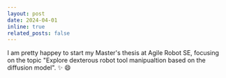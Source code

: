 ```yaml
---
layout: post
date: 2024-04-01
inline: true
related_posts: false
---
```


I am pretty happey to start my Master's thesis at Agile Robot SE, focusing on the topic "Explore dexterous robot tool manipualtion based on the diffusion model". :sparkles: :smile: